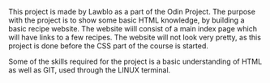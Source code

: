 This project is made by Lawblo as a part of the Odin Project. 
The purpose with the project is to show some basic HTML knowledge, by building a basic recipe website.
The website wiill consist of a main index page which will have links to a few recipes.
The website will not look very pretty, as this project is done before the CSS part of the course is started.

Some of the skills required for the project is a basic understanding of HTML as well as GIT, used through the LINUX terminal. 

